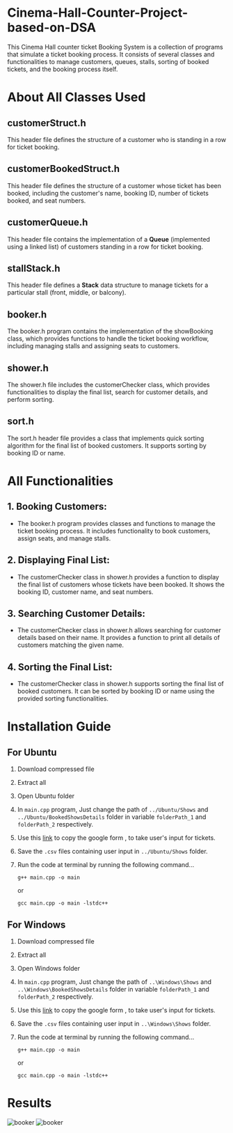 # Cinema-Hall-Counter-Project-based-on-DSA

This Cinema Hall counter ticket Booking System is a collection of programs that simulate a ticket booking process. It consists of several classes and functionalities to manage customers, queues, stalls, sorting of booked tickets, and the booking process itself.


# About All Classes Used


## customerStruct.h
This header file defines the structure of a customer who is standing in a row for ticket booking.

## customerBookedStruct.h
This header file defines the structure of a customer whose ticket has been booked, including the customer's name, booking ID, number of tickets booked, and seat numbers.

## customerQueue.h
This header file contains the implementation of a <b>Queue</b> (implemented using a linked list) of customers standing in a row for ticket booking.

## stallStack.h
This header file defines a <b>Stack</b> data structure to manage tickets for a particular stall (front, middle, or balcony).

## booker.h
The booker.h program contains the implementation of the showBooking class, which provides functions to handle the ticket booking workflow, including managing stalls and assigning seats to customers.

## shower.h
The shower.h file includes the customerChecker class, which provides functionalities to display the final list, search for customer details, and perform sorting.

## sort.h
The sort.h header file provides a class that implements quick sorting algorithm for the final list of booked customers. It supports sorting by booking ID or name.


# All Functionalities

## 1. Booking Customers:
   - The booker.h program provides classes and functions to manage the ticket booking process. It includes functionality to book customers, assign seats, and manage stalls.

## 2. Displaying Final List:
   - The customerChecker class in shower.h provides a function to display the final list of customers whose tickets have been booked. It shows the booking ID, customer name, and seat numbers.

## 3. Searching Customer Details:
   - The customerChecker class in shower.h allows searching for customer details based on their name. It provides a function to print all details of customers matching the given name.

## 4. Sorting the Final List:
   - The customerChecker class in shower.h supports sorting the final list of booked customers. It can be sorted by booking ID or name using the provided sorting functionalities.



# Installation Guide

## For Ubuntu
1. Download compressed file
2. Extract all
3. Open Ubuntu folder
4. In `main.cpp`  program, Just change the path of `../Ubuntu/Shows` and `../Ubuntu/BookedShowsDetails` folder in variable `folderPath_1` and `folderPath_2` respectively.
5. Use this [link](https://docs.google.com/forms/d/e/1FAIpQLSfQCV3UsKycpaVmtvheYkfGRkjk1URrdcPFmCC_UFRW48Fy3Q/viewform) to copy the google form , to take user's input for tickets.

6. Save the `.csv` files containing user input in `../Ubuntu/Shows` folder.

7. Run the code at terminal by running the following command...

    `g++ main.cpp -o main`

    or

    `gcc main.cpp -o main -lstdc++`

## For Windows

1. Download compressed file
2. Extract all
3. Open Windows folder
4. In `main.cpp`  program, Just change the path of `..\Windows\Shows` and `..\Windows\BookedShowsDetails` folder in variable `folderPath_1` and `folderPath_2` respectively.
5. Use this [link](https://docs.google.com/forms/d/e/1FAIpQLSfQCV3UsKycpaVmtvheYkfGRkjk1URrdcPFmCC_UFRW48Fy3Q/viewform) to copy the google form , to take user's input for tickets.

6. Save the `.csv` files containing user input in `..\Windows\Shows` folder.

7. Run the code at terminal by running the following command...

    `g++ main.cpp -o main`

    or

    `gcc main.cpp -o main -lstdc++`

# Results

![booker](/Presentation/booker.gif)
![booker](/Presentation/shower.gif)